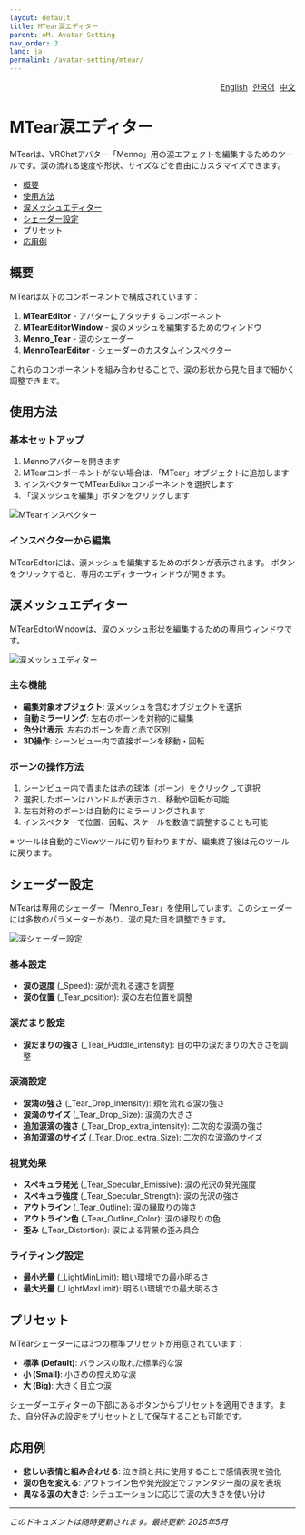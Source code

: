 ```yaml
---
layout: default
title: MTear涙エディター
parent: ⚙️M. Avatar Setting
nav_order: 3
lang: ja
permalink: /avatar-setting/mtear/
---
```


<div style="text-align: right; margin-bottom: 20px;">
  <a href="en/mtear.html" style="margin-right: 5px;">English</a>
  <a href="ko/mtear.html" style="margin-right: 5px;">한국어</a>
  <a href="zh/mtear.html">中文</a>
</div>

# MTear涙エディター

MTearは、VRChatアバター「Menno」用の涙エフェクトを編集するためのツールです。涙の流れる速度や形状、サイズなどを自由にカスタマイズできます。

- [概要](#概要)
- [使用方法](#使用方法)
- [涙メッシュエディター](#涙メッシュエディター)
- [シェーダー設定](#シェーダー設定)
- [プリセット](#プリセット)
- [応用例](#応用例)

## 概要

MTearは以下のコンポーネントで構成されています：

1. **MTearEditor** - アバターにアタッチするコンポーネント
2. **MTearEditorWindow** - 涙のメッシュを編集するためのウィンドウ
3. **Menno_Tear** - 涙のシェーダー
4. **MennoTearEditor** - シェーダーのカスタムインスペクター

これらのコンポーネントを組み合わせることで、涙の形状から見た目まで細かく調整できます。

## 使用方法

### 基本セットアップ

1. Mennoアバターを開きます
2. MTearコンポーネントがない場合は、「MTear」オブジェクトに追加します
3. インスペクターでMTearEditorコンポーネントを選択します
4. 「涙メッシュを編集」ボタンをクリックします

![MTearインスペクター](../assets/images/mtear_inspector.jpg)

### インスペクターから編集

MTearEditorには、涙メッシュを編集するためのボタンが表示されます。
ボタンをクリックすると、専用のエディターウィンドウが開きます。

## 涙メッシュエディター

MTearEditorWindowは、涙のメッシュ形状を編集するための専用ウィンドウです。

![涙メッシュエディター](../assets/images/mtear_editor.jpg)

### 主な機能

- **編集対象オブジェクト**: 涙メッシュを含むオブジェクトを選択
- **自動ミラーリング**: 左右のボーンを対称的に編集
- **色分け表示**: 左右のボーンを青と赤で区別
- **3D操作**: シーンビュー内で直接ボーンを移動・回転

### ボーンの操作方法

1. シーンビュー内で青または赤の球体（ボーン）をクリックして選択
2. 選択したボーンはハンドルが表示され、移動や回転が可能
3. 左右対称のボーンは自動的にミラーリングされます
4. インスペクターで位置、回転、スケールを数値で調整することも可能

※ ツールは自動的にViewツールに切り替わりますが、編集終了後は元のツールに戻ります。

## シェーダー設定

MTearは専用のシェーダー「Menno_Tear」を使用しています。このシェーダーには多数のパラメーターがあり、涙の見た目を調整できます。

![涙シェーダー設定](../assets/images/mtear_shader.jpg)

### 基本設定

- **涙の速度** (_Speed): 涙が流れる速さを調整
- **涙の位置** (_Tear_position): 涙の左右位置を調整

### 涙だまり設定

- **涙だまりの強さ** (_Tear_Puddle_intensity): 目の中の涙だまりの大きさを調整

### 涙滴設定

- **涙滴の強さ** (_Tear_Drop_intensity): 頬を流れる涙の強さ
- **涙滴のサイズ** (_Tear_Drop_Size): 涙滴の大きさ
- **追加涙滴の強さ** (_Tear_Drop_extra_intensity): 二次的な涙滴の強さ
- **追加涙滴のサイズ** (_Tear_Drop_extra_Size): 二次的な涙滴のサイズ

### 視覚効果

- **スペキュラ発光** (_Tear_Specular_Emissive): 涙の光沢の発光強度
- **スペキュラ強度** (_Tear_Specular_Strength): 涙の光沢の強さ
- **アウトライン** (_Tear_Outline): 涙の縁取りの強さ
- **アウトライン色** (_Tear_Outline_Color): 涙の縁取りの色
- **歪み** (_Tear_Distortion): 涙による背景の歪み具合

### ライティング設定

- **最小光量** (_LightMinLimit): 暗い環境での最小明るさ
- **最大光量** (_LightMaxLimit): 明るい環境での最大明るさ

## プリセット

MTearシェーダーには3つの標準プリセットが用意されています：

- **標準 (Default)**: バランスの取れた標準的な涙
- **小 (Small)**: 小さめの控えめな涙
- **大 (Big)**: 大きく目立つ涙

シェーダーエディターの下部にあるボタンからプリセットを適用できます。また、自分好みの設定をプリセットとして保存することも可能です。

## 応用例

- **悲しい表情と組み合わせる**: 泣き顔と共に使用することで感情表現を強化
- **涙の色を変える**: アウトライン色や発光設定でファンタジー風の涙を表現
- **異なる涙の大きさ**: シチュエーションに応じて涙の大きさを使い分け

---

*このドキュメントは随時更新されます。最終更新: 2025年5月* 